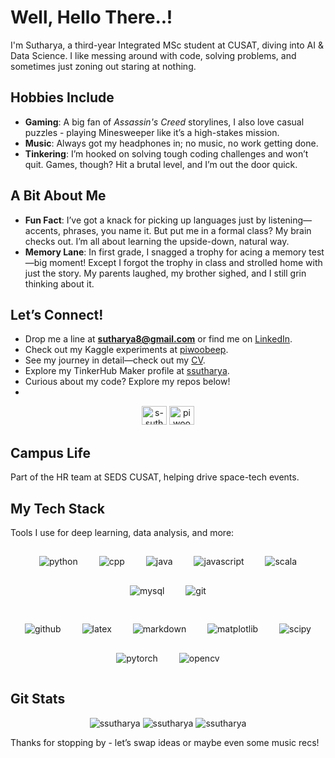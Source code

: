 # Well, Hello There..!

I'm Sutharya, a third-year Integrated MSc student at CUSAT, diving into AI & Data Science. I like messing around with code, solving problems, and sometimes just zoning out staring at nothing.

## Hobbies Include
- **Gaming**: A big fan of *Assassin's Creed* storylines, I also love casual puzzles - playing Minesweeper like it’s a high-stakes mission.
- **Music**: Always got my headphones in; no music, no work getting done.
- **Tinkering**: I’m hooked on solving tough coding challenges and won’t quit. Games, though? Hit a brutal level, and I’m out the door quick.

## A Bit About Me
- **Fun Fact**: I’ve got a knack for picking up languages just by listening—accents, phrases, you name it. But put me in a formal class? My brain checks out. I’m all about learning the upside-down, natural way.
- **Memory Lane**: In first grade, I snagged a trophy for acing a memory test—big moment! Except I forgot the trophy in class and strolled home with just the story. My parents laughed, my brother sighed, and I still grin thinking about it.

## Let’s Connect!
- Drop me a line at **sutharya8@gmail.com** or find me on [LinkedIn](https://linkedin.com/in/s-sutharya).
- Check out my Kaggle experiments at [piwoobeep](https://kaggle.com/piwoobeep).
- See my journey in detail—check out my [CV](https://drive.google.com/file/u/2/d/1oPmKBo_ZETrYlni8Hi8BKgoLvOwBUhZD/view?usp=drivesdk).
- Explore my TinkerHub Maker profile at [ssutharya](https://tinkerhub.org/@ssutharya).
- Curious about my code? Explore my repos below!
- 
<p align="center"> <a href="https://linkedin.com/in/s-sutharya" target="blank"><img src="https://raw.githubusercontent.com/rahuldkjain/github-profile-readme-generator/master/src/images/icons/Social/linked-in-alt.svg" alt="s-sutharya" height="30" width="40" /></a> <a href="https://kaggle.com/piwoobeep" target="blank"><img src="https://raw.githubusercontent.com/rahuldkjain/github-profile-readme-generator/master/src/images/icons/Social/kaggle.svg" alt="piwoobeep" height="30" width="40" /></a> </p>

## Campus Life
Part of the HR team at SEDS CUSAT, helping drive space-tech events.


## My Tech Stack
Tools I use for deep learning, data analysis, and more:
<p align="center">
  <img src="https://img.shields.io/badge/Python-2e4d3e?style=flat-square&logo=python&logoColor=white" alt="python" style="margin: 15px;" />
  <img src="https://img.shields.io/badge/C++-2e4d3e?style=flat-square&logo=cplusplus&logoColor=white" alt="cpp" style="margin: 15px;" />
  <img src="https://img.shields.io/badge/Java-2e4d3e?style=flat-square&logo=java&logoColor=white" alt="java" style="margin: 15px;" />
  <img src="https://img.shields.io/badge/JavaScript-2e4d3e?style=flat-square&logo=javascript&logoColor=white" alt="javascript" style="margin: 15px;" />
  <img src="https://img.shields.io/badge/Scala-2e4d3e?style=flat-square&logo=scala&logoColor=white" alt="scala" style="margin: 15px;" />
  <img src="https://img.shields.io/badge/MySQL-2e4d3e?style=flat-square&logo=mysql&logoColor=white" alt="mysql" style="margin: 15px;" />
  <img src="https://img.shields.io/badge/Git-2e4d3e?style=flat-square&logo=git&logoColor=white" alt="git" style="margin: 15px;" />
</p>
<p align="center">
  <img src="https://img.shields.io/badge/GitHub-2e4d3e?style=flat-square&logo=github&logoColor=white" alt="github" style="margin: 15px;" />
  <img src="https://img.shields.io/badge/LaTeX-2e4d3e?style=flat-square&logo=latex&logoColor=white" alt="latex" style="margin: 15px;" />
  <img src="https://img.shields.io/badge/Markdown-2e4d3e?style=flat-square&logo=markdown&logoColor=white" alt="markdown" style="margin: 15px;" />
  <img src="https://img.shields.io/badge/Matplotlib-2e4d3e?style=flat-square&logo=matplotlib&logoColor=white" alt="matplotlib" style="margin: 15px;" />
  <img src="https://img.shields.io/badge/SciPy-2e4d3e?style=flat-square&logo=scipy&logoColor=white" alt="scipy" style="margin: 15px;" />
  <img src="https://img.shields.io/badge/PyTorch-2e4d3e?style=flat-square&logo=pytorch&logoColor=white" alt="pytorch" style="margin: 15px;" />
  <img src="https://img.shields.io/badge/OpenCV-2e4d3e?style=flat-square&logo=opencv&logoColor=white" alt="opencv" style="margin: 15px;" />
</p>


## Git Stats
<p align="center"> <img src="https://github-readme-stats.vercel.app/api/top-langs?username=ssutharya&show_icons=true&locale=en&layout=compact&theme=merko" alt="ssutharya" /> <img src="https://github-readme-stats.vercel.app/api?username=ssutharya&show_icons=true&locale=en&theme=merko" alt="ssutharya" /> <img src="https://github-profile-trophy.vercel.app/?username=ssutharya&theme=gruvbox&margin-w=15&rank=SSS,SS,S,A,B,C&no-bg=true&no-frame=true&row=1&column=4" alt="ssutharya" /> </p>


Thanks for stopping by - let’s swap ideas or maybe even some music recs!
